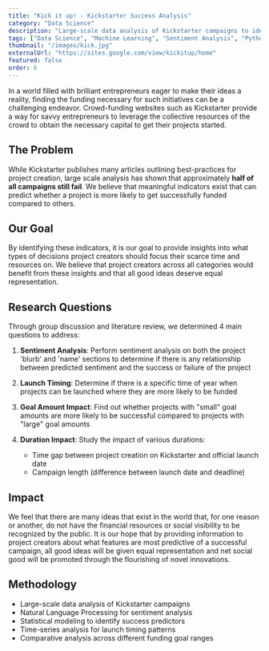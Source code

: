 ```yaml
---
title: "Kick it up! - Kickstarter Success Analysis"
category: "Data Science"
description: "Large-scale data analysis of Kickstarter campaigns to identify predictive indicators of successful crowdfunding projects"
tags: ["Data Science", "Machine Learning", "Sentiment Analysis", "Python", "Statistical Analysis"]
thumbnail: "/images/kick.jpg"
externalUrl: "https://sites.google.com/view/kickitup/home"
featured: false
order: 6
---
```


In a world filled with brilliant entrepreneurs eager to make their ideas a reality, finding the funding necessary for such initiatives can be a challenging endeavor. Crowd-funding websites such as Kickstarter provide a way for savvy entrepreneurs to leverage the collective resources of the crowd to obtain the necessary capital to get their projects started.

## The Problem

While Kickstarter publishes many articles outlining best-practices for project creation, large scale analysis has shown that approximately **half of all campaigns still fail**. We believe that meaningful indicators exist that can predict whether a project is more likely to get successfully funded compared to others.

## Our Goal

By identifying these indicators, it is our goal to provide insights into what types of decisions project creators should focus their scarce time and resources on. We believe that project creators across all categories would benefit from these insights and that all good ideas deserve equal representation.

## Research Questions

Through group discussion and literature review, we determined 4 main questions to address:

1. **Sentiment Analysis**: Perform sentiment analysis on both the project 'blurb' and 'name' sections to determine if there is any relationship between predicted sentiment and the success or failure of the project

2. **Launch Timing**: Determine if there is a specific time of year when projects can be launched where they are more likely to be funded

3. **Goal Amount Impact**: Find out whether projects with "small" goal amounts are more likely to be successful compared to projects with "large" goal amounts

4. **Duration Impact**: Study the impact of various durations:
   - Time gap between project creation on Kickstarter and official launch date
   - Campaign length (difference between launch date and deadline)

## Impact

We feel that there are many ideas that exist in the world that, for one reason or another, do not have the financial resources or social visibility to be recognized by the public. It is our hope that by providing information to project creators about what features are most predictive of a successful campaign, all good ideas will be given equal representation and net social good will be promoted through the flourishing of novel innovations.

## Methodology

- Large-scale data analysis of Kickstarter campaigns
- Natural Language Processing for sentiment analysis
- Statistical modeling to identify success predictors
- Time-series analysis for launch timing patterns
- Comparative analysis across different funding goal ranges
